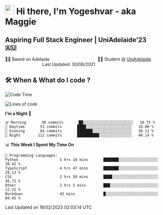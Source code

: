 <h1><img src="https://emojis.slackmojis.com/emojis/images/1531849430/4246/blob-sunglasses.gif?1531849430" width="30"/> Hi there, I'm Yogeshvar - aka Maggie</h1>

## Aspiring Full Stack Engineer | UniAdelaide'23 🇦🇺  
🏂🏻  Based on Adelaide &nbsp;&nbsp;&nbsp;&nbsp;&nbsp;&nbsp;&nbsp;&nbsp;&nbsp;&nbsp;&nbsp;&nbsp;&nbsp;&nbsp;&nbsp;&nbsp;&nbsp;&nbsp;&nbsp;&nbsp;&nbsp;&nbsp;&nbsp;&nbsp;&nbsp;&nbsp;&nbsp;&nbsp;&nbsp;&nbsp;&nbsp;&nbsp;&nbsp;&nbsp;&nbsp;&nbsp;&nbsp;&nbsp;&nbsp;👨‍💻 Student @ [UniAdelaide](https://www.adelaide.edu.au)   &nbsp;&nbsp;&nbsp;&nbsp;&nbsp;&nbsp;&nbsp;&nbsp;&nbsp;&nbsp;&nbsp;&nbsp;&nbsp;&nbsp;&nbsp;&nbsp;&nbsp;&nbsp;&nbsp;&nbsp;&nbsp;&nbsp;&nbsp;&nbsp;&nbsp;&nbsp;&nbsp;&nbsp;&nbsp;&nbsp;&nbsp;Last Updated: 30/06/2021

## 🛠 When & What do I code ?  

<!--START_SECTION:waka-->
![Code Time](http://img.shields.io/badge/Code%20Time-1%2C943%20hrs%2059%20mins-blue)

![Lines of code](https://img.shields.io/badge/From%20Hello%20World%20I%27ve%20Written-3%20Million%20lines%20of%20code-blue)

**I'm a Night 🦉** 

```text
🌞 Morning       30 commits       ██░░░░░░░░░░░░░░░░░░░░░░░   10.75 % 
🌆 Daytime       53 commits       ████░░░░░░░░░░░░░░░░░░░░░   19.00 % 
🌃 Evening       84 commits       ███████░░░░░░░░░░░░░░░░░░   30.11 % 
🌙 Night        112 commits       ██████████░░░░░░░░░░░░░░░   40.14 % 

```


📊 **This Week I Spent My Time On** 

```text
💬 Programming Languages: 
Python                   5 hrs 10 mins       ███████░░░░░░░░░░░░░░░░░░   30.42 % 
TypeScript               4 hrs 47 mins       ███████░░░░░░░░░░░░░░░░░░   28.13 % 
CSS                      2 hrs 50 mins       ████░░░░░░░░░░░░░░░░░░░░░   16.71 % 
Other                    2 hrs 5 mins        ███░░░░░░░░░░░░░░░░░░░░░░   12.32 % 
Markdown                 45 mins             █░░░░░░░░░░░░░░░░░░░░░░░░   04.45 % 

```


 Last Updated on 18/02/2023 02:03:14 UTC
<!--END_SECTION:waka-->
